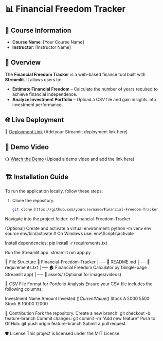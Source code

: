 # 📊 Financial Freedom Tracker

## 📌 Course Information
- **Course Name**: [Your Course Name]
- **Instructor**: [Instructor Name]

## 🚀 Overview
The **Financial Freedom Tracker** is a web-based finance tool built with **Streamlit**. It allows users to:
- **Estimate Financial Freedom** – Calculate the number of years required to achieve financial independence.
- **Analyze Investment Portfolio** – Upload a CSV file and gain insights into investment performance.

## 🌐 Live Deployment
🔗 [Deployment Link](#) (Add your Streamlit deployment link here)

## 🎥 Demo Video
📺 [Watch the Demo](#) (Upload a demo video and add the link here)

## 🏗️ Installation Guide
To run the application locally, follow these steps:

1. Clone the repository:
   ```bash
   git clone https://github.com/yourusername/Financial-Freedom-Tracker.git
Navigate into the project folder:
cd Financial-Freedom-Tracker

(Optional) Create and activate a virtual environment:
python -m venv env
source env/bin/activate  # On Windows use: env\Scripts\activate

Install dependencies:
pip install -r requirements.txt

Run the Streamlit app:
streamlit run app.py


📂 File Structure
📁 Financial-Freedom-Tracker
│── 📜 README.md
│── 📜 requirements.txt
│── 🏠 Financial Freedom Calculator.py  (Single-page Streamlit app)
│── 📂 assets/ (Optional for images/videos)

📝 CSV File Format for Portfolio Analysis
Ensure your CSV file includes the following columns:

Investment Name	Amount Invested ($)	Current Value ($)
Stock A	5000	5500
Stock B	10000	12000

🤝 Contribution 
Fork the repository.
Create a new branch: git checkout -b feature-branch
Commit changes: git commit -m "Add new feature"
Push to GitHub: git push origin feature-branch
Submit a pull request.

🛡️ License
This project is licensed under the MIT License.

